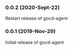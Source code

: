 ### 0.0.2 (2020-Sept-22)

Restart release of gocd-agent

### 0.0.1 (2019-Nov-29)

Initial release of gocd-agent